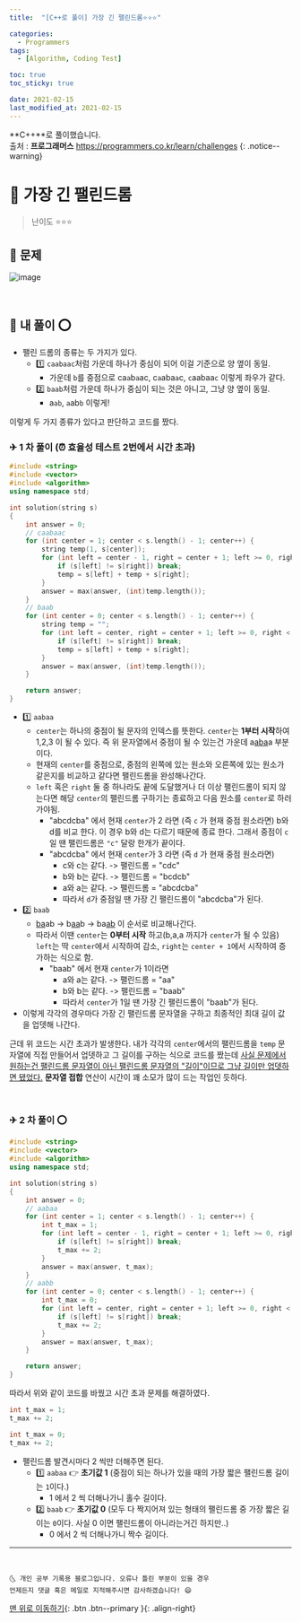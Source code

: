 ```yaml
---
title:  "[C++로 풀이] 가장 긴 팰린드롬⭐⭐⭐" 

categories:
  - Programmers
tags:
  - [Algorithm, Coding Test]

toc: true
toc_sticky: true

date: 2021-02-15
last_modified_at: 2021-02-15
---
```

**C++**로 풀이했습니다.  
출처 : **프로그래머스** <https://programmers.co.kr/learn/challenges>
{: .notice--warning}

# 📌 가장 긴 팰린드롬

> 난이도 ⭐⭐⭐

## 🚀 문제

![image](https://user-images.githubusercontent.com/42318591/107901899-43e13480-6f88-11eb-9f57-15a5831e19e9.png)

<br>

## 🚀 내 풀이 ⭕

- 팰린 드롬의 종류는 두 가지가 있다.
  - 1️⃣ `caabaac`처럼 가운데 하나가 중심이 되어 이걸 기준으로 양 옆이 동일. 
    - 가운데 `b`를 중점으로 ca`a`b`a`ac, c`a`aba`a`c, `c`aabaa`c` 이렇게 좌우가 같다. 
  - 2️⃣ `baab`처럼 가운데 하나가 중심이 되는 것은 아니고, 그냥 양 옆이 동일.
    - a`ab`, `a`ab`b` 이렇게!

이렇게 두 가지 종류가 있다고 판단하고 코드를 짰다.

### ✈ 1 차 풀이 (⏰ 효율성 테스트 2번에서 시간 초과) 

```cpp
#include <string>
#include <vector>
#include <algorithm>
using namespace std;

int solution(string s)
{
    int answer = 0; 
    // caabaac
    for (int center = 1; center < s.length() - 1; center++) {
        string temp(1, s[center]);
        for (int left = center - 1, right = center + 1; left >= 0, right < s.length(); left--, right++) {
            if (s[left] != s[right]) break;
            temp = s[left] + temp + s[right];
        }
        answer = max(answer, (int)temp.length());
    }
    // baab
    for (int center = 0; center < s.length() - 1; center++) {
        string temp = "";
        for (int left = center, right = center + 1; left >= 0, right < s.length(); left--, right++) {
            if (s[left] != s[right]) break;
            temp = s[left] + temp + s[right];
        }
        answer = max(answer, (int)temp.length());
    }

    return answer;
}
```

- 1️⃣ `aabaa`
  - `center`는 하나의 중점이 될 문자의 인덱스를 뜻한다. `center`는 **1부터 시작**하여 1,2,3 이 될 수 있다. 즉 위 문자열에서 중점이 될 수 있는건 가운데 a<u>aba</u>a 부분이다. 
  - 현재의 `center`를 중점으로, 중점의 왼쪽에 있는 원소와 오른쪽에 있는 원소가 같은지를 비교하고 같다면 팰린드롬을 완성해나간다. 
  - `left` 혹은 `right` 둘 중 하나라도 끝에 도달했거나 더 이상 팰린드롬이 되지 않는다면 해당 `center`의 팰린드롬 구하기는 종료하고 다음 원소를 `center`로 하러 가야됨.
    - "abcdcba" 에서 현재 `center`가 2 라면 (즉 `c` 가 현재 중점 원소라면) b와 d를 비교 한다. 이 경우 b와 d는 다르기 때문에 종료 한다. 그래서 중점이 `c`일 땐 팰린드롬은 `"c"` 달랑 한개가 끝이다. 
    - "abcdcba" 에서 현재 `center`가 3 라면 (즉 `d` 가 현재 중점 원소라면) 
      - c와 c는 같다. -> 팰린드롬 = "cdc"
      - b와 b는 같다. -> 팰린드롬 = "bcdcb"
      - a와 a는 같다. -> 팰린드롬 = "abcdcba"
      - 따라서 `d`가 중점일 땐 가장 긴 팰린드롬이 "abcdcba"가 된다. 
- 2️⃣ `baab`
  - <u>ba</u>ab -> b<u>aa</u>b -> ba<u>ab</u> 이 순서로 비교해나간다. 
  - 따라서 이땐 `center`는 **0부터 시작** 하고(b,a,a 까지가 `center`가 될 수 있음) `left`는 딱 `center`에서 시작하여 감소, `right`는 `center + 1`에서 시작하여 증가하는 식으로 함.
    - "baab" 에서 현재 `center`가 1이라면 
      - a와 a는 같다. -> 팰린드롬 = "aa"
      - b와 b는 같다. -> 팰린드롬 = "baab"
      - 따라서 `center`가 1일 땐 가장 긴 팰린드롬이 "baab"가 된다.
- 이렇게 각각의 경우마다 가장 긴 팰린드롬 문자열을 구하고 최종적인 최대 길이 값을 업뎃해 나간다. 

근데 위 코드는 시간 초과가 발생한다. 내가 각각의 `center`에서의 팰린드롬을 `temp` 문자열에 직접 만들어서 업뎃하고 그 길이를 구하는 식으로 코드를 짰는데 <u>사실 문제에서 원하는건 팰린드롬 문자열이 아닌 팰린드롬 문자열의 "길이"이므로 그냥 길이만 업뎃하면 됐었다.</u> **문자열 접합** 연산이 시간이 꽤 소모가 많이 드는 작업인 듯하다. 

<br>

### ✈ 2 차 풀이 ⭕

```cpp
#include <string>
#include <vector>
#include <algorithm>
using namespace std;

int solution(string s)
{
    int answer = 0;
    // aabaa
    for (int center = 1; center < s.length() - 1; center++) {
        int t_max = 1;
        for (int left = center - 1, right = center + 1; left >= 0, right < s.length(); left--, right++) {
            if (s[left] != s[right]) break;
            t_max += 2;
        }
        answer = max(answer, t_max);
    }
    // aabb
    for (int center = 0; center < s.length() - 1; center++) {
        int t_max = 0;
        for (int left = center, right = center + 1; left >= 0, right < s.length(); left--, right++) {
            if (s[left] != s[right]) break;
            t_max += 2;
        }
        answer = max(answer, t_max);
    }

    return answer;
}
```

따라서 위와 같이 코드를 바꿨고 시간 초과 문제를 해결하였다.

```cpp
int t_max = 1;
t_max += 2;

int t_max = 0;
t_max += 2;
```

- 팰린드롬 발견시마다 2 씩만 더해주면 된다. 
  - 1️⃣ `aabaa` 👉 **초기값 1** (중점이 되는 하나가 있을 때의 가장 짧은 팰린드롬 길이는 `1`이다.)
    - 1 에서 2 씩 더해나가니 홀수 길이다.
  - 2️⃣ `baab` 👉 **초기값 0** (모두 다 짝지어져 있는 형태의 팰린드롬 중 가장 짧은 길이는 `0`이다. 사실 0 이면 팰린드롬이 아니라는거긴 하지만..)
    - 0 에서 2 씩 더해나가니 짝수 길이다.

***
<br>

    🌜 개인 공부 기록용 블로그입니다. 오류나 틀린 부분이 있을 경우 
    언제든지 댓글 혹은 메일로 지적해주시면 감사하겠습니다! 😄

[맨 위로 이동하기](#){: .btn .btn--primary }{: .align-right}